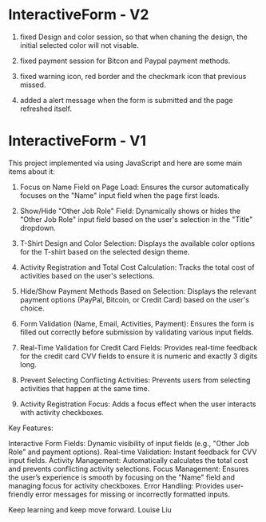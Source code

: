 # InteractiveForm - V2

1. fixed Design and color session, so that when chaning the design, the initial selected color will not visable.

2. fixed payment session for Bitcon and Paypal payment methods.

3. fixed warning icon, red border and the checkmark icon that previous missed.

4. added a alert message when the form is submitted and the page refreshed itself.


# InteractiveForm - V1
 This project implemented via using JavaScript and here are some main items about it:

1. Focus on Name Field on Page Load:
Ensures the cursor automatically focuses on the "Name" input field when the page first loads.

2. Show/Hide "Other Job Role" Field:
Dynamically shows or hides the "Other Job Role" input field based on the user's selection in the "Title" dropdown.

3. T-Shirt Design and Color Selection:
Displays the available color options for the T-shirt based on the selected design theme.

4. Activity Registration and Total Cost Calculation:
Tracks the total cost of activities based on the user's selections.

5. Hide/Show Payment Methods Based on Selection:
Displays the relevant payment options (PayPal, Bitcoin, or Credit Card) based on the user's choice.

6. Form Validation (Name, Email, Activities, Payment):
Ensures the form is filled out correctly before submission by validating various input fields.

7. Real-Time Validation for Credit Card Fields:
Provides real-time feedback for the credit card CVV fields to ensure it is numeric and exactly 3 digits long.

8. Prevent Selecting Conflicting Activities:
Prevents users from selecting activities that happen at the same time.

10. Activity Registration Focus:
Adds a focus effect when the user interacts with activity checkboxes.


Key Features:

Interactive Form Fields: Dynamic visibility of input fields (e.g., "Other Job Role" and payment options).
Real-time Validation: Instant feedback for CVV input fields.
Activity Management: Automatically calculates the total cost and prevents conflicting activity selections.
Focus Management: Ensures the user’s experience is smooth by focusing on the "Name" field and managing focus for activity checkboxes.
Error Handling: Provides user-friendly error messages for missing or incorrectly formatted inputs.


Keep learning and keep move forward.
Louise Liu

